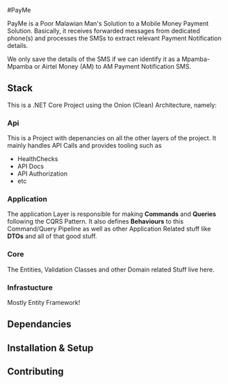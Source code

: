 #PayMe

PayMe is a Poor Malawian Man's Solution to a Mobile Money Payment Solution. Basically, it receives forwarded messages from dedicated phone(s) and processes the SMSs to extract relevant Payment Notification details.

We only save the details of the SMS if we can identify it as a Mpamba-Mpamba or Airtel Money (AM) to AM Payment Notification SMS.

## Stack
This is a .NET Core Project using the Onion (Clean) Architecture, namely:

### Api
This is a Project with depenancies on all the other layers of the project. It mainly handles API Calls and provides tooling such as 

- HealthChecks
- API Docs
- API Authorization
- etc
  
### Application
The application Layer is responsible for making **Commands** and **Queries** following the CQRS Pattern.  It also defines **Behaviours** to this Command/Query Pipeline as well as other Application Related stuff like **DTOs** and all of that good stuff.

### Core
The Entities, Validation Classes and other Domain related Stuff live here.

### Infrastucture
Mostly Entity Framework!

## Dependancies

## Installation & Setup

## Contributing

